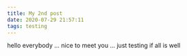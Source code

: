```yaml
---
title: My 2nd post
date: 2020-07-29 21:57:11
tags: testing
---
```

hello everybody ... nice to meet you ... just testing if all is well